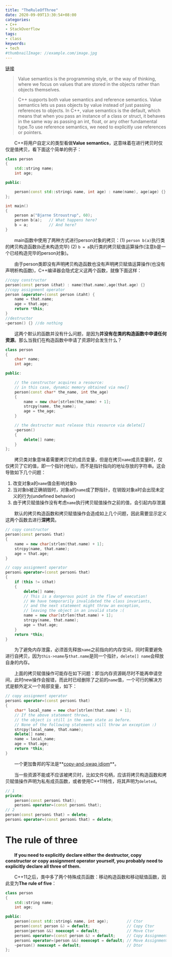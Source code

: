 ```yaml
---
title: "TheRuleOfThree"
date: 2020-09-09T13:30:54+08:00
categories:
- C++
- StackOverflow
tags:
- class
keywords:
- tech
#thumbnailImage: //example.com/image.jpg
---
```

[链接](https://stackoverflow.com/questions/4172722/what-is-the-rule-of-three)
<!--more-->
> Value semantics is the programming style, or the way of thinking, where we focus on values that are stored in the objects rather than objects themselves.

> C++ supports both value semantics and reference semantics. Value semantics lets us pass objects by value instead of just passing references to objects. In C++, value semantics is the default, which means that when you pass an instance of a class or struct, it behaves in the same way as passing an int, float, or any other fundamental type.To use reference semantics, we need to explicitly use references or pointers.

　　C++将用户自定义的类型看做**Value semantics**，这意味着在进行拷贝时仅仅是值拷贝，看下面这个简单的例子：
```cpp
class person
{
    std::string name;
    int age;

public:

    person(const std::string& name, int age) : name(name), age(age) {}
};

int main()
{
    person a("Bjarne Stroustrup", 60);
    person b(a);   // What happens here?
    b = a;         // And here?
}
```

　　main函数中使用了两种方式进行person对象的拷贝：(1) `person b(a)`执行类的拷贝构造函数(b还未构造完毕) (2) `b = a`执行类的拷贝赋值运算操作(注意b是一个已经构造完毕的person对象)。

　　由于person类即没有声明拷贝构造函数也没有声明拷贝赋值运算操作(也没有声明析构函数)，C++编译器会隐式定义这两个函数，就像下面这样：
```cpp
//copy constructor
person(const person &that) : name(that.name),age(that.age) {}
//copy assignment operator
person &operator=(const person &taht) {
    name = that.name;
    age = that.age;
    return *this;
}
//destructor
~person() {} //do nothing
```

　　这两个默认的函数并没有什么问题，是因为**并没有在类的构造函数中申请任何资源**。那么当我们在构造函数中申请了资源时会发生什么？
```cpp
class person
{
    char* name;
    int age;

public:

    // the constructor acquires a resource:
    // in this case, dynamic memory obtained via new[]
    person(const char* the_name, int the_age)
    {
        name = new char[strlen(the_name) + 1];
        strcpy(name, the_name);
        age = the_age;
    }

    // the destructor must release this resource via delete[]
    ~person()
    {
        delete[] name;
    }
};
```

　　拷贝类对象意味着需要拷贝它的成员变量，但是在拷贝`name`成员变量时，仅仅拷贝了它的值，即一个指针(地址)，而不是指针指向的地址存放的字符串。这会导致如下几个问题：
1. 改变对象a的`name`值会影响对象b
2. 当对象b被正确销毁时，对象a的`name`成了野指针，在销毁对象a时会出现未定义的行为(undefined behavior)
3. 由于拷贝赋值操作没有考虑`name`执行拷贝赋值操作之前的值，会引起内存泄漏

　　默认的拷贝构造函数和拷贝赋值操作会造成如上几个问题，因此需要显示定义这两个函数去进行**深拷贝**。
```cpp
// copy constructor
person(const person& that)
{
    name = new char[strlen(that.name) + 1];
    strcpy(name, that.name);
    age = that.age;
}

// copy assignment operator
person& operator=(const person& that)
{
    if (this != &that)
    {
        delete[] name;
        // This is a dangerous point in the flow of execution!
        // We have temporarily invalidated the class invariants,
        // and the next statement might throw an exception,
        // leaving the object in an invalid state :(
        name = new char[strlen(that.name) + 1];
        strcpy(name, that.name);
        age = that.age;
    }
    return *this;
}
```

　　为了避免内存泄露，必须首先释放`name`之前指向的内存空间，同时需要避免进行自拷贝，因为`this->name`与`that.name`是同一个指针，`delete[] name`会释放自身的内存。

　　上面的拷贝赋值操作可能存在如下问题：即当内存资源耗尽时不能再申请空间，此时new操作会报错，而此时已经删除了之前的`name`值，一个可行的解决方式是额外定义一个局部变量，如下：
```cpp
// copy assignment operator
person& operator=(const person& that)
{
    char* local_name = new char[strlen(that.name) + 1];
    // If the above statement throws,
    // the object is still in the same state as before.
    // None of the following statements will throw an exception :)
    strcpy(local_name, that.name);
    delete[] name;
    name = local_name;
    age = that.age;
    return *this;
}
```

　　一个更加鲁邦的写法是**[copy-and-swap idiom](https://stackoverflow.com/questions/3279543/what-is-the-copy-and-swap-idiom)**。

　　当一些资源不能或不应该被拷贝时，比如文件句柄，应该将拷贝构造函数和拷贝赋值操作声明为私有成员函数，或者使用C++11特性，将其声明为`deleted`。
```cpp
// 1
private:
    person(const person& that);
    person& operator=(const person& that);
// 2
person(const person& that) = delete;
person& operator=(const person& that) = delete;
```

# The rule of three
　　**If you need to explicitly declare either the destructor, copy constructor or copy assignment operator yourself, you probably need to explicitly declare all three of them.**

　　C++11之后，类中多了两个特殊成员函数：移动构造函数和移动赋值函数，因此变为**The rule of five**：
```cpp
class person
{
    std::string name;
    int age;

public:
    person(const std::string& name, int age);        // Ctor
    person(const person &) = default;                // Copy Ctor
    person(person &&) noexcept = default;            // Move Ctor
    person& operator=(const person &) = default;     // Copy Assignment
    person& operator=(person &&) noexcept = default; // Move Assignment
    ~person() noexcept = default;                    // Dtor
};
```
